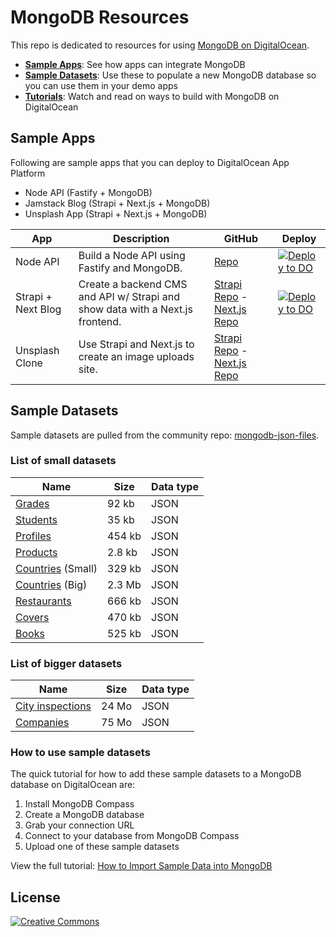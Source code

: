 # MongoDB Resources

This repo is dedicated to resources for using [MongoDB on DigitalOcean](https://www.digitalocean.com/products/managed-databases/).

- **[Sample Apps](#sample-apps)**: See how apps can integrate MongoDB
- **[Sample Datasets](#sample-datasets)**: Use these to populate a new MongoDB database so you can use them in your demo apps
- **[Tutorials](#tutorials)**: Watch and read on ways to build with MongoDB on DigitalOcean

## Sample Apps

Following are sample apps that you can deploy to DigitalOcean App Platform

- Node API (Fastify + MongoDB)
- Jamstack Blog (Strapi + Next.js + MongoDB)
- Unsplash App (Strapi + Next.js + MongoDB)

| App | Description | GitHub | Deploy |
|-----|-------------|--------|--------|
|Node API|Build a Node API using Fastify and MongoDB.|[Repo](https://github.com/do-community/node-fastify-api)|[![Deploy to DO](https://mp-assets1.sfo2.digitaloceanspaces.com/deploy-to-do/do-btn-blue.svg)](https://cloud.digitalocean.com/apps/new?repo=https://github.com/do-community/node-fastify-api/tree/master)|
|Strapi + Next Blog|Create a backend CMS and API w/ Strapi and show data with a Next.js frontend.|[Strapi Repo](https://github.com/do-community/jamstack-blog-strapi) - [Next.js Repo](https://github.com/do-community/jamstack-blog-nextjs)|[![Deploy to DO](https://mp-assets1.sfo2.digitaloceanspaces.com/deploy-to-do/do-btn-blue.svg)](https://cloud.digitalocean.com/apps/new?repo=https://github.com/chris-on-code/jamstack-blog-strapi/tree/master)
|Unsplash Clone|Use Strapi and Next.js to create an image uploads site.|[Strapi Repo]() - [Next.js Repo]()|


## Sample Datasets

Sample datasets are pulled from the community repo: [mongodb-json-files](https://github.com/ozlerhakan/mongodb-json-files).

### List of small datasets

| Name | Size | Data type |
|------|------|-----------|
|[Grades](/datasets/grades.json)|92 kb|JSON
|[Students](/datasets/students.json)|35 kb|JSON
|[Profiles](/datasets/profiles.json)|454 kb|JSON
|[Products](/datasets/products.json)|2.8 kb|JSON
|[Countries](/datasets/countries-small.json) (Small)|329 kb|JSON
|[Countries](/datasets/countries-big.json) (Big)|2.3 Mb|JSON
|[Restaurants](/datasets/restaurant.json)|666 kb|JSON
|[Covers](/datasets/covers.json)|470 kb|JSON
|[Books](/datasets/books.json)|525 kb|JSON

### List of bigger datasets

| Name | Size | Data type |
|------|------|-----------|
|[City inspections](/datasets/city_inspections.json)|24 Mo|JSON
|[Companies](/datasets/companies.json)|75 Mo|JSON

### How to use sample datasets

The quick tutorial for how to add these sample datasets to a MongoDB database on DigitalOcean are:

1. Install MongoDB Compass
1. Create a MongoDB database
1. Grab your connection URL
1. Connect to your database from MongoDB Compass
1. Upload one of these sample datasets

View the full tutorial: [How to Import Sample Data into MongoDB](/tutorial.md)

## License

[![Creative Commons](https://i.creativecommons.org/p/zero/1.0/88x31.png)](https://creativecommons.org/publicdomain/zero/1.0/)
